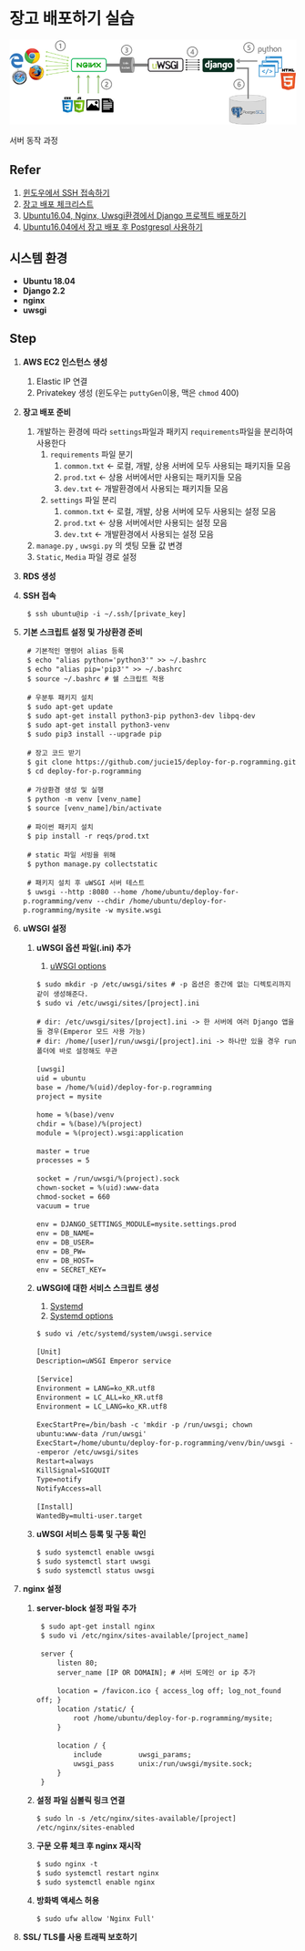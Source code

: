# 장고 배포하기 실습

![서버 동작 과정](imgs/web-server-process.png)

서버 동작 과정

## Refer

1. [윈도우에서 SSH 접속하기](https://docs.aws.amazon.com/ko_kr/AWSEC2/latest/UserGuide/putty.html)
2. [장고 배포 체크리스트](https://docs.djangoproject.com/en/2.2/howto/deployment/checklist/)
3. [Ubuntu16.04, Nginx, Uwsgi환경에서 Django 프로젝트 배포하기](https://www.digitalocean.com/community/tutorials/how-to-serve-django-applications-with-uwsgi-and-nginx-on-ubuntu-16-04)
4. [Ubuntu16.04에서 장고 배포 후  Postgresql 사용하기](https://www.digitalocean.com/community/tutorials/how-to-use-postgresql-with-your-django-application-on-ubuntu-16-04)



## **시스템 환경**

- **Ubuntu 18.04**
- **Django 2.2**
- **nginx**
- **uwsgi**



## **Step**

1. **AWS EC2 인스턴스 생성**
  
    1. Elastic IP 연결
    2. Privatekey 생성 (윈도우는 `puttyGen`이용, 맥은 `chmod` 400)
    
2. **장고 배포 준비**
    1. 개발하는 환경에 따라 `settings`파일과 패키지 `requirements`파일을 분리하여 사용한다
        1. `requirements` 파일 분기
            1. `common.txt` ← 로컬, 개발, 상용 서버에 모두 사용되는 패키지들 모음
            2. `prod.txt` ← 상용 서버에서만 사용되는 패키지들 모음
            3. `dev.txt` ← 개발환경에서 사용되는 패키지들 모음
        2. `settings` 파일 분리 
            1. `common.txt` ← 로컬, 개발, 상용 서버에 모두 사용되는 설정 모음
            2. `prod.txt` ← 상용 서버에서만 사용되는 설정 모음
            3. `dev.txt` ← 개발환경에서 사용되는 설정 모음
    2. `manage.py` , `uwsgi.py` 의 셋팅 모듈 값 변경
    3. `Static`, `Media` 파일 경로 설정
    
3. **RDS 생성**

4. **SSH 접속**

   ```shell
    $ ssh ubuntu@ip -i ~/.ssh/[private_key] 
   ```

5. **기본 스크립트 설정 및 가상환경 준비**

   ```shell
    # 기본적인 명령어 alias 등록
    $ echo "alias python='python3'" >> ~/.bashrc
    $ echo "alias pip='pip3'" >> ~/.bashrc
    $ source ~/.bashrc # 쉘 스크립트 적용
    
    # 우분투 패키지 설치
    $ sudo apt-get update
    $ sudo apt-get install python3-pip python3-dev libpq-dev
    $ sudo apt-get install python3-venv
    $ sudo pip3 install --upgrade pip
    
    # 장고 코드 받기
    $ git clone https://github.com/jucie15/deploy-for-p.rogramming.git
    $ cd deploy-for-p.rogramming
    
    # 가상환경 생성 및 실행
    $ python -m venv [venv_name]
    $ source [venv_name]/bin/activate
    
    # 파이썬 패키지 설치
    $ pip install -r reqs/prod.txt
    
    # static 파일 서빙을 위해
    $ python manage.py collectstatic
    
    # 패키지 설치 후 uWSGI 서버 테스트
    $ uwsgi --http :8080 --home /home/ubuntu/deploy-for-p.rogramming/venv --chdir /home/ubuntu/deploy-for-p.rogramming/mysite -w mysite.wsgi
   ```

6. **uWSGI 설정**
  
    1. **uWSGI 옵션 파일(.ini) 추가**
    
       1. [uWSGI options](https://uwsgi-docs.readthedocs.io/en/latest/Options.html)
    
       ```shell
       $ sudo mkdir -p /etc/uwsgi/sites # -p 옵션은 중간에 없는 디렉토리까지 같이 생성해준다.
       $ sudo vi /etc/uwsgi/sites/[project].ini
       
       # dir: /etc/uwsgi/sites/[project].ini -> 한 서버에 여러 Django 앱을 둘 경우(Emperor 모드 사용 가능) 
       # dir: /home/[user]/run/uwsgi/[project].ini -> 하나만 있을 경우 run 폴더에 바로 설정해도 무관 
       
       [uwsgi]
       uid = ubuntu
       base = /home/%(uid)/deploy-for-p.rogramming
       project = mysite
       
       home = %(base)/venv
       chdir = %(base)/%(project)
       module = %(project).wsgi:application
       
       master = true
       processes = 5
       
       socket = /run/uwsgi/%(project).sock
       chown-socket = %(uid):www-data
       chmod-socket = 660
       vacuum = true
       
       env = DJANGO_SETTINGS_MODULE=mysite.settings.prod
       env = DB_NAME=
       env = DB_USER=
       env = DB_PW=
       env = DB_HOST=
       env = SECRET_KEY=
       ```
    
    2. **uWSGI에 대한 서비스 스크립트 생성**
    
       1. [Systemd](https://uwsgi-docs.readthedocs.io/en/latest/Systemd.html)
       2. [Systemd options](https://www.freedesktop.org/software/systemd/man/systemd.service.html)
    
       ```shell
       $ sudo vi /etc/systemd/system/uwsgi.service
       
       [Unit]
       Description=uWSGI Emperor service
       
       [Service]
       Environment = LANG=ko_KR.utf8
       Environment = LC_ALL=ko_KR.utf8
       Environment = LC_LANG=ko_KR.utf8
       
       ExecStartPre=/bin/bash -c 'mkdir -p /run/uwsgi; chown ubuntu:www-data /run/uwsgi'
       ExecStart=/home/ubuntu/deploy-for-p.rogramming/venv/bin/uwsgi --emperor /etc/uwsgi/sites
       Restart=always
       KillSignal=SIGQUIT
       Type=notify
       NotifyAccess=all
       
       [Install]
       WantedBy=multi-user.target
       ```
    
    3. **uWSGI 서비스 등록 및 구동 확인**
    
       ```shell
       $ sudo systemctl enable uwsgi
       $ sudo systemctl start uwsgi
       $ sudo systemctl status uwsgi
       ```
    
7. **nginx 설정**

    1. **server-block 설정 파일 추가**

        ```shell
         $ sudo apt-get install nginx
         $ sudo vi /etc/nginx/sites-available/[project_name]
         
         server {
             listen 80;
             server_name [IP OR DOMAIN]; # 서버 도메인 or ip 추가
         
             location = /favicon.ico { access_log off; log_not_found off; }
             location /static/ {
                 root /home/ubuntu/deploy-for-p.rogramming/mysite;
             }
         
             location / {
                 include         uwsgi_params;
                 uwsgi_pass      unix:/run/uwsgi/mysite.sock;
             }
         }
        ```
    
    2. **설정 파일 심볼릭 링크 연결**
    
        ```shell
        $ sudo ln -s /etc/nginx/sites-available/[project] /etc/nginx/sites-enabled
        ```
    
    3. **구문 오류 체크 후 nginx 재시작**
    
       ```shell
       $ sudo nginx -t
       $ sudo systemctl restart nginx
       $ sudo systemctl enable nginx
       ```
    
    4. **방화벽 액세스 허용**
    
       ```shell
       $ sudo ufw allow 'Nginx Full'
       ```
    
8. **SSL/ TLS를 사용 트래픽 보호하기**